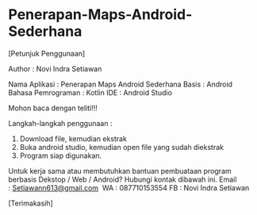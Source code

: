 # Penerapan-Maps-Android-Sederhana

[Petunjuk Penggunaan]

Author : Novi Indra Setiawan

Nama Aplikasi : Penerapan Maps Android Sederhana
Basis : Android 
Bahasa Pemrograman : Kotlin 
IDE : Android Studio

Mohon baca dengan teliti!!!

Langkah-langkah penggunaan :
1. Download file, kemudian ekstrak
2. Buka android studio, kemudian open file yang sudah diekstrak
3. Program siap digunakan.

Untuk kerja sama atau membutuhkan bantuan pembuataan program berbasis Dekstop / Web / Android? Hubungi kontak dibawah ini. Email : Setiawann613@gmail.com 
WA : 087710153554 
FB : Novi Indra Setiawan

[Terimakasih]
